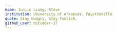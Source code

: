 ```yaml
---
name: Junjie Liang, Steve
institution: University of Arkansas, Fayetteville
quote: Stay Hungry, Stay Foolish.
github_user: bitcoder-17
---
```

